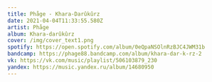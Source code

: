 ```yaml
---
title: Phåge - Khara-Darûkûrz
date: 2021-04-04T11:33:55.580Z
artist: Phåge
album: Khara-darûkûrz
cover: /img/cover_text1.png
spotify: https://open.spotify.com/album/0eQpaNSOlnRzBJC4JWM31b
bandcamp: https://phage88.bandcamp.com/album/khara-dar-k-rz-2
vk: https://vk.com/music/playlist/506103879_230
yandex: https://music.yandex.ru/album/14680950
---
```

